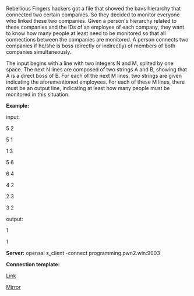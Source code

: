 
Rebellious Fingers hackers got a file that showed the bavs hierarchy that connected two certain companies. So they decided to monitor everyone who linked these two companies. Given a person's hierarchy related to these companies and the IDs of an employee of each company, they want to know how many people at least need to be monitored so that all connections between the companies are monitored. A person connects two companies if he/she is boss (directly or indirectly) of members of both companies simultaneously.

The input begins with a line with two integers N and M, splited by one space. The next N lines are composed of two strings A and B, showing that A is a direct boss of B. For each of the next M lines, two strings are given indicating the aforementioned employees. For each of these M lines, there must be an output line, indicating at least how many people must be monitored in this situation.

**Example:**

input:

5 2

5 1

1 3

5 6

6 4

4 2

2 3

3 2

output:

1

1

**Server:** openssl s_client -connect programming.pwn2.win:9003

**Connection template:** 

[Link](https://cloud.ufscar.br:8080/v1/AUTH_c93b694078064b4f81afd2266a502511/static.pwn2win.party/the-bavarian-hierarchy-template_7684169bed405726993790ac237e21e67d71c532fc1c81005332f605b2de4548.tar.gz)

[Mirror](https://static.pwn2win.party/the-bavarian-hierarchy-template_7684169bed405726993790ac237e21e67d71c532fc1c81005332f605b2de4548.tar.gz)
